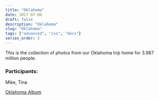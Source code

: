 ```yaml
---
title: "Oklahoma"
date: 2017-07-06
draft: false
description: "Oklahoma"
slug: "Oklahoma"
tags: ["advanced", "css", "docs"]
series_order: 5
---
```


This is the collection of photos from our Oklahoma trip home for 3.987 million people.

### Participants:
Mike, Tina

[Oklahoma Album](https://goo.gl/photos/vcioEUzqXxU6GPRQ9)
